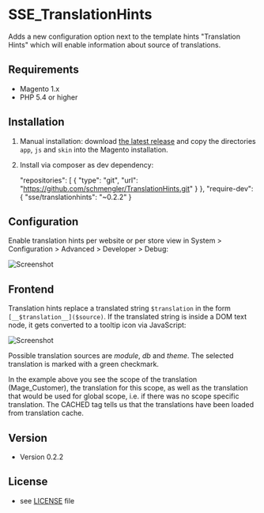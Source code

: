 SSE_TranslationHints
======
Adds a new configuration option next to the template hints "Translation Hints" which will enable information about source of translations.

## Requirements ##

* Magento 1.x
* PHP 5.4 or higher

## Installation

1. Manual installation: download [the latest release](https://github.com/schmengler/TranslationHints/zipball/master) and copy the directories `app`, `js` and `skin` into the Magento installation.
2. Install via composer as dev dependency:

    "repositories": [
        {
            "type": "git",
            "url": "https://github.com/schmengler/TranslationHints.git"
        }
    },
    "require-dev": {
        "sse/translationhints": "~0.2.2"
    }
    

## Configuration

Enable translation hints per website or per store view in System > Configuration > Advanced > Developer > Debug:

![Screenshot](https://github.com/schmengler/TranslationHints/raw/master/screenshot-configuration.png)

## Frontend

Translation hints replace a translated string `$translation` in the form `[__$translation__]($source)`.
If the translated string is inside a DOM text node, it gets converted to a tooltip icon via JavaScript:

![Screenshot](https://github.com/schmengler/TranslationHints/raw/master/screenshot-frontend.png)

Possible translation sources are *module*, *db* and *theme*. The selected translation is marked with a green checkmark.

In the example above you see the scope of the translation (Mage_Customer), the translation for this scope,
as well as the translation that would be used for global scope, i.e. if there was no scope specific translation.
The CACHED tag tells us that the translations have been loaded from translation cache.

## Version 
* Version 0.2.2

## License 
* see [LICENSE](https://github.com/schmengler/TranslationHints/blob/master/license.txt) file
